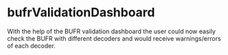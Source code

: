 # bufrValidationDashboard
With the help of the BUFR validation dashboard the user could now easily check the BUFR with different decoders and would receive warnings/errors of each decoder.

